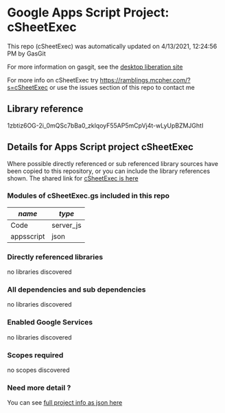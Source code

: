 # Google Apps Script Project: cSheetExec
This repo (cSheetExec) was automatically updated on 4/13/2021, 12:24:56 PM by GasGit

For more information on gasgit, see the [desktop liberation site](https://ramblings.mcpher.com/drive-sdk-and-github/migrategasgit/ "desktop liberation")

For more info on cSheetExec try https://ramblings.mcpher.com/?s=cSheetExec or use the issues section of this repo to contact me
## Library reference
1zbtiz6OG-2i_0mQSc7bBa0_zklqoyF55AP5mCpVj4t-wLyUpBZMJGhtI


## Details for Apps Script project cSheetExec
Where possible directly referenced or sub referenced library sources have been copied to this repository, or you can include the library references shown. 
The shared link for [cSheetExec is here](https://script.google.com/d/1zbtiz6OG-2i_0mQSc7bBa0_zklqoyF55AP5mCpVj4t-wLyUpBZMJGhtI/edit?usp=sharing "open in the GAS IDE")

### Modules of cSheetExec.gs included in this repo
*name*|*type*
--- | --- 
Code| server_js
appsscript| json
### Directly referenced libraries
no libraries discovered
### All dependencies and sub dependencies
no libraries discovered
### Enabled Google Services
no libraries discovered
### Scopes required
no scopes discovered
### Need more detail ?
You can see [full project info as json here](info.json)
